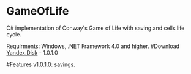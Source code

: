 # GameOfLife
C# implementation of Conway's Game of Life with saving and cells life cycle.

Requirments: Windows, .NET Framework 4.0 and higher.
#Download
<a href="https://yadi.sk/d/jx-sCAHGq7Xj6">Yandex.Disk</a> - 1.0.1.0

#Features
v1.0.1.0: savings. <br/>
